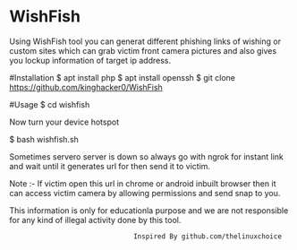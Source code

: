 # WishFish
Using WishFish tool you can generat different phishing links of wishing or custom sites which can grab victim front camera pictures and also gives you lockup information of target ip address.


#Installation
$ apt install php
$ apt install openssh
$ git clone https://github.com/kinghacker0/WishFish

#Usage
$ cd wishfish

Now turn your device hotspot

$ bash wishfish.sh

Sometimes servero server is down so always go with ngrok for instant link and wait until it generates url for then send it to victim.

Note :- If victim open this url in chrome or android inbuilt browser then it can access victim camera by allowing permissions and send snap to you.

This information is only for educationla purpose and we are not responsible for any kind of illegal activity done by this tool.


                                   Inspired By github.com/thelinuxchoice
